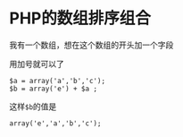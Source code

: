 # PHP的数组排序组合

我有一个数组，想在这个数组的开头加一个字段

用加号就可以了

```
$a = array('a','b','c');
$b = array('e') + $a ;
```
这样`$b`的值是
```
array('e','a','b','c');
```
